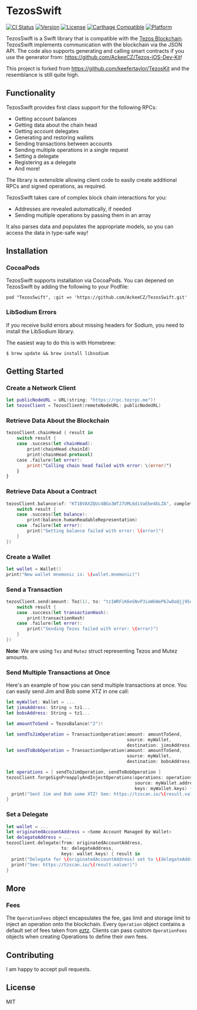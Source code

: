 # TezosSwift

[![CI Status](http://img.shields.io/travis/AckeeCZ/TezosSwift.svg?style=flat)](https://travis-ci.org/AckeeCZ/TezosSwift)
[![Version](https://img.shields.io/cocoapods/v/TezosSwift.svg?style=flat)](http://cocoapods.org/pods/TezosSwift)
[![License](https://img.shields.io/cocoapods/l/TezosSwift.svg?style=flat)](http://cocoapods.org/pods/TezosSwift)
[![Carthage Compatible](https://img.shields.io/badge/Carthage-compatible-4BC51D.svg?style=flat)](https://github.com/Carthage/Carthage)
[![Platform](https://img.shields.io/cocoapods/p/TezosSwift.svg?style=flat)](http://cocoapods.org/pods/TezosSwift)

TezosSwift is a Swift library that is compatible with the [Tezos Blockchain](https://tezos.com). TezosSwift implements communication with the blockchain via the JSON API. The code also supports generating and calling smart contracts if you use the generator from: https://github.com/AckeeCZ/Tezos-iOS-Dev-Kit!

This project is forked from https://github.com/keefertaylor/TezosKit and the resemblance is still quite high.

## Functionality

TezosSwift provides first class support for the following RPCs:
* Getting account balances
* Getting data about the chain head
* Getting account delegates 
* Generating and restoring wallets 
* Sending transactions between accounts
* Sending multiple operations in a single request
* Setting a delegate
* Registering as a delegate
* And more!

The library is extensible allowing client code to easily create additional RPCs and signed operations, as required. 

TezosSwift takes care of complex block chain interactions for you:
* Addresses are revealed automatically, if needed
* Sending multiple operations by passing them in an array

It also parses data and populates the appropriate models, so you can access the data in type-safe way!

## Installation

### CocoaPods
TezosSwift supports installation via CocoaPods. You can depened on TezosSwift by adding the following to your Podfile:

```
pod "TezosSwift", :git => 'https://github.com/AckeeCZ/TezosSwift.git'
```

### LibSodium Errors

If you receive build errors about missing headers for Sodium, you need to install the LibSodium library.

The easiest way to do this is with Homebrew:

```shell
$ brew update && brew install libsodium
```

## Getting Started

### Create a Network Client

```swift
let publicNodeURL = URL(string: "https://rpc.tezrpc.me")!
let tezosClient = TezosClient(remoteNodeURL: publicNodeURL)
```

### Retrieve Data About the Blockchain

```swift
tezosClient.chainHead { result in
    switch result {
    case .success(let chainHead):
        print(chainHead.chainId)
        print(chainHead.protocol)
    case .failure(let error):
        print("Calling chain head failed with error: \(error)")
    }
}
```

### Retrieve Data About a Contract

```swift
tezosClient.balance(of: "KT1BVAXZQUc4BGo3WTJ7UML6diVaEbe4bLZA", completion: { result in
    switch result {
    case .success(let balance):
        print(balance.humanReadableRepresentation)
    case .failure(let error):
        print("Getting balance failed with error: \(error)")
    }
})
```

### Create a Wallet

```swift
let wallet = Wallet()
print("New wallet mnemonic is: \(wallet.mnemonic)")
```

### Send a Transaction

```swift
tezosClient.send(amount: Tez(1), to: "tz1WRFiK6eGNvP3ioWkWeP6JwDaQjj95opnQ", from: wallet, completion: { result in
    switch result {
    case .success(let transactionHash):
        print(transactionHash)
    case .failure(let error):
        print("Sending Tezos failed with error: \(error)")
    }
})
```

**Note**:
We are using `Tez` and `Mutez` struct representing Tezos and Mutez amounts.

### Send Multiple Transactions at Once

Here's an example of how you can send multiple transactions at once. You 
can easily send Jim and Bob some XTZ in one call:

```swift
let myWallet: Wallet = ...
let jimsAddress: String = tz1...
let bobsAddress: String = tz1...

let amountToSend = TezosBalance("2")!

let sendToJimOperation = TransactionOperation(amount: amountToSend,
                                              source: myWallet,
                                              destination: jimsAddress)
let sendToBobOperation = TransactionOperation(amount: amountToSend,
                                              source: myWallet,
                                              destination: bobsAddress)

let operations = [ sendToJimOperation, sendToBobOperation ]
tezosClient.forgeSignPreapplyAndInjectOperations(operations: operations,
                                                 source: myWallet.address,
                                                 keys: myWallet.keys) { result in
  print("Sent Jim and Bob some XTZ! See: https://tzscan.io/\(result.value!)")
}
```

### Set a Delegate

```swift
let wallet = ...
let originatedAccountAddress = <Some Account Managed By Wallet>
let delegateAddress = ...
tezosClient.delegate(from: originatedAccountAddress,
                     to: delegateAddress,
                     keys: wallet.keys) { result in 
  print("Delegate for \(originatedAccountAddress) set to \(delegateAddress).")
  print("See: https://tzscan.io/\(result.value!)")
}
```
## More

### Fees

The `OperationFees` object encapsulates the fee, gas limit and storage limit to inject an operation onto the blockchain. Every `Operation` object contains a default set of fees taken from [eztz](https://github.com/TezTech/eztz/blob/master/PROTO_003_FEES.md). Clients can pass custom `OperationFees` objects when creating Operations to define their own fees. 

## Contributing

I am happy to accept pull requests. 

## License

MIT
